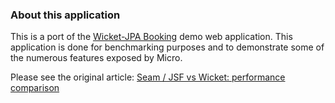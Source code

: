 ### About this application ###

This is a port of the [Wicket-JPA Booking](http://perfbench.googlecode.com/svn/trunk/perfbench/wicket-jpa/) demo web application. This application is done for benchmarking purposes and to demonstrate some of the numerous features exposed by Micro. 

Please see the original article: [Seam / JSF vs Wicket: performance comparison](http://ptrthomas.wordpress.com/2009/01/14/seam-jsf-vs-wicket-performance-comparison/)
